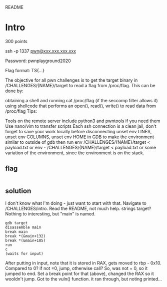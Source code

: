 README

# Intro
300 points

ssh -p 1337 pwn@xxx.xxx.xxx.xxx

Password: pwnplayground2020

Flag format: TS{...}

The objective for all pwn challenges is to get the target binary in /CHALLENGES/{NAME}/target to read a flag from /proc/flag. This can be done by:

obtaining a shell and running cat /proc/flag (if the seccomp filter allows it)
using shellcode that performs an open(), read(), write() to read data from /proc/flag
Tips:

Tools on the remote server include python3 and pwntools if you need them
Use nano/vim to transfer scripts
Each ssh connection is a clean jail, don't forget to save your work locally before disconnecting
unset env LINES, unset env COLUMNS, unset env HOME in GDB to make the environment similar to outside of gdb then run env /CHALLENGES/{NAME}/target < payload.txt or env - /CHALLENGES/{NAME}/target < payload.txt or some variation of the environment, since the environment is on the stack.

## flag
```shell

```

## solution
I don't know what I'm doing - just want to start with that. Navigate to /CHALLENGES/intro. Read the README, not much help. strings target? Nothing to interesting, but "main" is named.

```
gdb target
disassemble main
break main
break *(&main+132)
break *(&main+185)
run
c
(waits for input)
```

After putting in input, note that it is stored in RAX, gets moved to rbp - 0x10. Compared to 0? if not =0, jump, otherwise call? So, was not = 0, so it jumped to end. Set a break point for that (above), changed the RAX so it wooldn't jump. Got to the vuln() function. it ran through, but noting printed...
